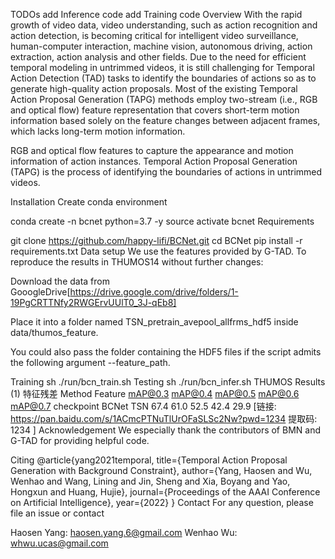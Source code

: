 TODOs
 add Inference code
 add Training code
Overview
With the rapid growth of video data, video understanding, such as action recognition and action detection, is becoming critical for intelligent video surveillance, human-computer interaction, machine vision, autonomous driving, action extraction, action analysis and other fields. Due to the need for efficient temporal modeling in untrimmed videos, it is still challenging for Temporal Action Detection (TAD) tasks to identify the boundaries of actions so as to generate high-quality action proposals. Most of the existing Temporal Action Proposal Generation (TAPG) methods employ two-stream (i.e., RGB and optical flow) feature representation that covers short-term motion information based solely on the feature changes between adjacent frames, which lacks long-term motion information. 

RGB and optical flow features to capture the appearance and motion information of action instances. 
Temporal Action Proposal Generation (TAPG) is the process of identifying the boundaries of actions in untrimmed videos. 

Installation
Create conda environment

conda create -n bcnet python=3.7 -y
source activate bcnet
Requirements

git clone https://github.com/happy-lifi/BCNet.git
cd BCNet
pip install -r requirements.txt
Data setup
We use the features provided by G-TAD. To reproduce the results in THUMOS14 without further changes:

Download the data from GooogleDrive[https://drive.google.com/drive/folders/1-19PgCRTTNfy2RWGErvUUlT0_3J-qEb8]

Place it into a folder named TSN_pretrain_avepool_allfrms_hdf5 inside data/thumos_feature.

You could also pass the folder containing the HDF5 files if the script admits the following argument --feature_path.

Training
sh ./run/bcn_train.sh
Testing
sh ./run/bcn_infer.sh
THUMOS Results
(1) 特征残差
Method	Feature	mAP@0.3	mAP@0.4	mAP@0.5	mAP@0.6	mAP@0.7	checkpoint
BCNet	TSN	67.4	61.0	52.5	42.4	29.9	[链接: https://pan.baidu.com/s/1ACmcPTNuTlUrOFaSLSc2Nw?pwd=1234 提取码: 1234 ]
Acknowledgement
We especially thank the contributors of BMN and G-TAD for providing helpful code.

Citing
@article{yang2021temporal,
  title={Temporal Action Proposal Generation with Background Constraint},
  author={Yang, Haosen and Wu, Wenhao and Wang, Lining and Jin, Sheng and Xia, Boyang and Yao, Hongxun and Huang, Hujie},
  journal={Proceedings of the AAAI Conference on Artificial Intelligence},
  year={2022}
}
Contact
For any question, please file an issue or contact

Haosen Yang: haosen.yang.6@gmail.com
Wenhao Wu: whwu.ucas@gmail.com
